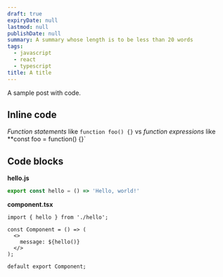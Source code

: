 ```yaml
---
draft: true
expiryDate: null
lastmod: null
publishDate: null
summary: A summary whose length is to be less than 20 words
tags:
  - javascript
  - react
  - typescript
title: A title
---
```


A sample post with code.

## Inline code

*Function statements* like `function foo() {}` vs *function expressions* like **const foo = function() {}`

## Code blocks

**hello.js**

```javascript
export const hello = () => 'Hello, world!'
```

**component.tsx**

```typescriptreact
import { hello } from './hello';

const Component = () => (
  <>
    message: ${hello()}
  </>
);

default export Component;
```